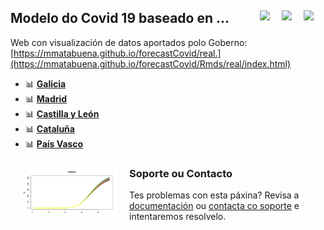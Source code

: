 ## Modelo do Covid 19 baseado en ... <a href="../../blob/master/README.es.md"><img src="../../blob/master/images/Flag_of_Spain.png" align="right" hspace="0" vspace="0" width="35px"></a> <a href="../../blob/master/README.en.md"><img src="../../blob/master/images/Flag_of_Union.png" align="right" hspace="0" vspace="0" width="35px"></a><a href="../../blob/master/README.ga.md"><img src="../../blob/master/images/Flag_of_Galicia.png" align="right" hspace="0" vspace="0" width="35px"></a>

Web con visualización de datos aportados polo Goberno: [https://mmatabuena.github.io/forecastCovid/real.](https://mmatabuena.github.io/forecastCovid/Rmds/real/index.html)

* :bar_chart: __[Galicia](https://mmatabuena.github.io/forecastCovid/Rmds/galicia/main.html)__
* :bar_chart: __[Madrid](https://mmatabuena.github.io/forecastCovid/Rmds/madrid/main.html)__
* :bar_chart: __[Castilla y León](https://mmatabuena.github.io/forecastCovid/Rmds/cl/index.html)__
* :bar_chart: __[Cataluña](https://mmatabuena.github.io/forecastCovid/Rmds/cat/index.html)__
* :bar_chart: __[País Vasco](https://mmatabuena.github.io/forecastCovid/Rmds/pv/index.html)__

<img src="./images/image_2020_04_19T13_34_22_302Z.jpg" align="left" hspace="20" vspace="10" width="150px">


### Soporte ou Contacto
Tes problemas con esta páxina? Revisa a [documentación](https://help.github.com/categories/github-pages-basics/) ou [contacta co soporte](https://github.com/contact) e intentaremos resolvelo.
